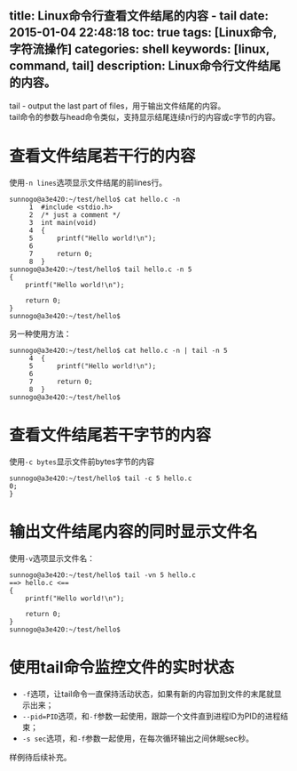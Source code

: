 title: Linux命令行查看文件结尾的内容 - tail
date: 2015-01-04 22:48:18
toc: true
tags: [Linux命令, 字符流操作]
categories: shell
keywords: [linux, command, tail]
description: Linux命令行文件结尾的内容。
---

tail - output the last part of files，用于输出文件结尾的内容。  
tail命令的参数与head命令类似，支持显示结尾连续n行的内容或c字节的内容。

# 查看文件结尾若干行的内容
使用`-n lines`选项显示文件结尾的前lines行。

<!--more-->

```
sunnogo@a3e420:~/test/hello$ cat hello.c -n
     1  #include <stdio.h>
     2  /* just a comment */
     3  int main(void)
     4  {
     5      printf("Hello world!\n");
     6
     7      return 0;
     8  }
sunnogo@a3e420:~/test/hello$ tail hello.c -n 5
{
    printf("Hello world!\n");

    return 0;
}
sunnogo@a3e420:~/test/hello$
```

另一种使用方法： 

```
sunnogo@a3e420:~/test/hello$ cat hello.c -n | tail -n 5
     4  {
     5      printf("Hello world!\n");
     6
     7      return 0;
     8  }
sunnogo@a3e420:~/test/hello$ 
```

# 查看文件结尾若干字节的内容
使用`-c bytes`显示文件前bytes字节的内容

```
sunnogo@a3e420:~/test/hello$ tail -c 5 hello.c 
0;
}
```

# 输出文件结尾内容的同时显示文件名
使用`-v`选项显示文件名：

```
sunnogo@a3e420:~/test/hello$ tail -vn 5 hello.c 
==> hello.c <==
{
    printf("Hello world!\n");

    return 0;
}
sunnogo@a3e420:~/test/hello$ 
```

# 使用tail命令监控文件的实时状态

* `-f`选项，让tail命令一直保持活动状态，如果有新的内容加到文件的末尾就显示出来；
* `--pid=PID`选项，和`-f`参数一起使用，跟踪一个文件直到进程ID为PID的进程结束；
* `-s sec`选项，和`-f`参数一起使用，在每次循环输出之间休眠sec秒。

样例待后续补充。

